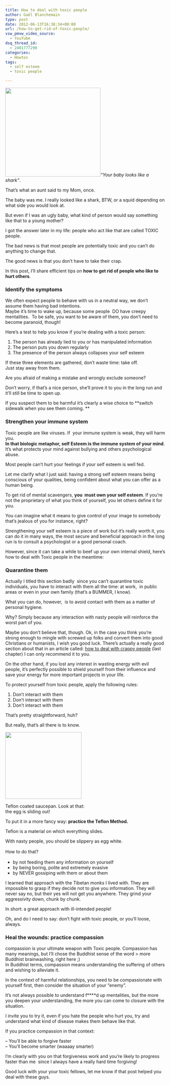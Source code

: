 ```yaml
---
title: How to deal with toxic people
author: Gaël Blanchemain
type: post
date: 2012-06-13T16:38:34+00:00
url: /how-to-get-rid-of-toxic-people/
vsw_pmvw_video_source:
  - YouTube
dsq_thread_id:
  - 2401777290
categories:
  - Howtos
tags:
  - self esteem
  - toxic people

---
```

[<img class="alignleft size-medium wp-image-2528" title="Toxic-trashbag" alt="" src="http://www.gr0wing.com/wp-content/uploads/2012/06/Toxic-trashbag1-300x279.jpg" width="300" height="279" srcset="https://www.gr0wing.com/wp-content/uploads/2012/06/Toxic-trashbag1-300x279.jpg 300w, https://www.gr0wing.com/wp-content/uploads/2012/06/Toxic-trashbag1-588x547.jpg 588w, https://www.gr0wing.com/wp-content/uploads/2012/06/Toxic-trashbag1.jpg 630w" sizes="(max-width: 300px) 100vw, 300px" />][1]_&#8220;Your baby looks like a shark&#8221;_.

That&#8217;s what an aunt said to my Mom, once.

The baby was me. I really looked like a shark, BTW, or a squid depending on what side you would look at.<!--more-->

But even if I was an ugly baby, what kind of person would say something like that to a young mother?

I got the answer later in my life: people who act like that are called TOXIC people.

The bad news is that most people are potentially toxic and you can&#8217;t do anything to change that.

The good news is that you don&#8217;t have to take their crap.

In this post, I&#8217;ll share efficient tips on **how to get rid of people who like to hurt others**.<!--more-->

### Identify the symptoms

We often expect people to behave with us in a neutral way, we don&#8217;t assume them having bad intentions.  
Maybe it&#8217;s time to wake up, because some people  DO have creepy mentalities.  To be safe, you want to be aware of them, you don&#8217;t need to become paranoid, though!

Here&#8217;s a test to help you know if you&#8217;re dealing with a toxic person:

  1. The person has already lied to you or has manipulated information
  2. The person puts you down regularly
  3. The presence of the person always collapses your self esteem

If these three elements are gathered, don&#8217;t waste time: take off.  
Just stay away from them.

Are you afraid of making a mistake and wrongly exclude someone?

Don&#8217;t worry, if that&#8217;s a nice person, she&#8217;ll prove it to you in the long run and it&#8217;ll still be time to open up.

If you suspect them to be harmful it&#8217;s clearly a wise choice to **switch sidewalk when you see them coming. **

### Strengthen your immune system

Toxic people are like viruses. If  your immune system is weak, they will harm you.  
**In that biologic metaphor, self Esteem is the immune system of your mind**. It&#8217;s what protects your mind against bullying and others psychological abuse.

Most people can&#8217;t hurt your feelings if your self esteem is well fed.

Let me clarify what I just said: having a strong self esteem means being conscious of your qualities, being confident about what you can offer as a human being.

To get rid of mental scavengers, **you  must own your self esteem**. If you&#8217;re not the proprietary of what you think of yourself, you let others define it for you.

You can imagine what it means to give control of your image to somebody that&#8217;s jealous of you for instance, right?

Strengthening your self esteem is a piece of work but it&#8217;s really worth it, you can do it in many ways, the most secure and beneficial approach in the long run is to consult a psychologist or a good personal coach.

However, since it can take a while to beef up your own internal shield, here&#8217;s how to deal with Toxic people in the meantime:

### Quarantine them

Actually I titled this section badly  since you can&#8217;t quarantine toxic individuals, you have to interact with them all the time: at work,  in public areas or even in your own family (that&#8217;s a BUMMER, I know).

What you can do, however,  is to avoid contact with them as a matter of personal hygiene.

Why? Simply because any interaction with nasty people will reinforce the worst part of you.

Maybe you don&#8217;t believe that, though. Ok, in the case you think you&#8217;re strong enough to mingle with screwed up folks and convert them into good Christians or humanists, I wish you good luck. There&#8217;s actually a really good section about that in an article called: <a href="http://www.jamesaltucher.com/2011/06/how-to-deal-with-crappy-people/" target="_blank">how to deal with crappy people</a> (last chapter) I can only recommend it to you.

On the other hand, if you lost any interest in wasting energy with evil people, it&#8217;s perfectly possible to shield yourself from their influence and save your energy for more important projects in your life.

To protect yourself from toxic people, apply the following rules:

  1. Don&#8217;t interact with them
  2. Don&#8217;t interact with them
  3. Don&#8217;t interact with them

That&#8217;s pretty straightforward, huh?

But really, that&#8217;s all there is to know.

<div id="attachment_2561" style="width: 250px" class="wp-caption alignleft">
  <a href="http://www.gr0wing.com"><img aria-describedby="caption-attachment-2561" class="size-full wp-image-2561   " title="Teflon-saucepan" alt="" src="http://www.gr0wing.com/wp-content/uploads/2012/06/Teflon-saucepan.jpeg" width="240" height="210" /></a>
  
  <p id="caption-attachment-2561" class="wp-caption-text">
    Teflon coated saucepan. Look at that: the egg is sliding out!
  </p>
</div>

To put it in a more fancy way: **practice the Teflon Method.**

Teflon is a material on which everything slides.

With nasty people, you should be slippery as egg white.

<span style="font-size: 14px; line-height: 1.5em;">How to do that?</span>

  * by not feeding them any information on yourself
  * by being boring, polite and extremely evasive
  * by NEVER gossiping with them or about them

I learned that approach with the Tibetan monks I lived with. They are impossible to grasp if they decide not to give you information. They will never say no, but their yes will not get you anywhere. They grind your aggressivity down, chunk by chunk.

In short: a great approach with ill-intended people!

Oh, and do I need to say: don&#8217;t fight with toxic people, or you&#8217;ll loose, always.

### Heal the wounds: practice compassion

compassion is your ultimate weapon with Toxic people. Compassion has many meanings, but I&#8217;ll chose the Buddhist sense of the word > more Buddhist brainwashing, right here ;)  
In Buddhist terms, compassion means understanding the suffering of others and wishing to alleviate it.

In the context of harmful relationships, you need to be compassionate with yourself first, then consider the situation of your &#8220;enemy&#8221;.

It&#8217;s not always possible to understand f\****d up mentalities, but the more you deepen your understanding, the more you can come to closure with the situation.

I invite you to try it, even if you hate the people who hurt you, try and understand what kind of disease makes them behave like that.

If you practice compassion in that context:

&#8211; You&#8217;ll be able to forgive faster  
&#8211; You&#8217;ll become smarter (waaaay smarter)

I&#8217;m clearly with you on that forgiveness work and you&#8217;re likely to progress faster than me  since I always have a really hard time forgiving!

Good luck with your your toxic fellows, let me know if that post helped you deal with these guys.

 [1]: http://www.gr0wing.com/how-to-get-rid-of-toxic-people/toxic-trashbag-2/#main